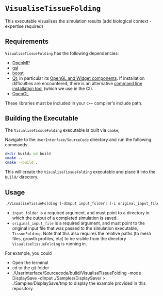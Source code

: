 # `VisualiseTissueFolding`

This executable visualises the simulation results (add biological context - expertise required)

## Requirements

`VisualiseTissueFolding` has the following dependencies:

- [OpenMP](https://www.openmp.org/)
- [gsl](https://www.gnu.org/software/gsl/)
- [boost](https://www.boost.org/)
- [Qt](https://www.qt.io/), in particular its [OpenGL and Widget components](https://doc.qt.io/qt-6/qtopengl-index.html#qt-opengl-and-qt-widgets). If installation difficulties are encountered, there is an alternative [command line installation tool](https://github.com/miurahr/aqtinstall) (which we use in the CI).
- [OpenGL](https://github.com/miurahr/aqtinstall)

These libraries must be included in your `C++` compiler's include path.

## Building the Executable

The `VisualiseTissueFolding` executable is built via `cmake`;

Navigate to the `UserInterface/SourceCode` directory and run the following commands:
```bash
mkdir build; cd build
cmake ..
cmake --build .
```

This will create the `VisualiseTissueFolding` executable and place it into the `build/` directory.

## Usage

```bash
./VisualiseTissueFolding [-dInput input_folder] [-i original_input_file]
```
- `input_folder` is a required argument, and must point to a directory in which the output of a completed simulation is saved.
- `original_input_file` is a required argument, and must point to the original input file that was passed to the simulation executable, `TissueFolding`. Note that this also requires the relative paths (to mesh files, growth profiles, etc) to be visible from the directory `VisualiseTissueFolding` is running in.

For example, you could
- Open the terminal
- cd to the git folder
- ./UserInterface/Sourcecode/build/VisualiseTissueFolding -mode DisplaySave -dInput ./Samples/DisplaySave/ > ./Samples/DisplaySave/tmp
to display the example provided in this repository.